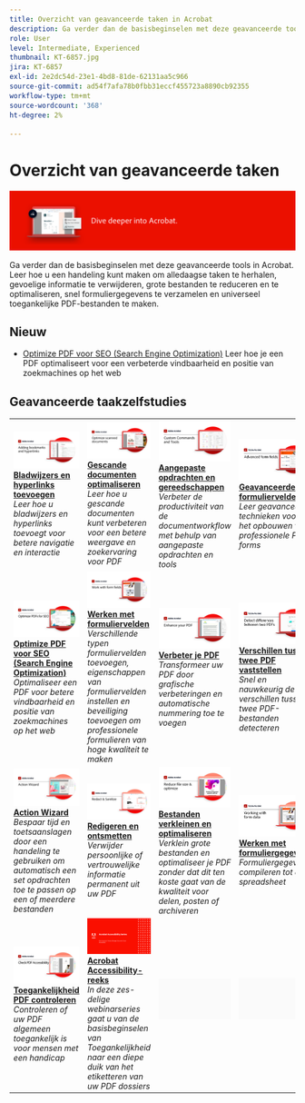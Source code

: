 ```yaml
---
title: Overzicht van geavanceerde taken in Acrobat
description: Ga verder dan de basisbeginselen met deze geavanceerde tools in Acrobat
role: User
level: Intermediate, Experienced
thumbnail: KT-6857.jpg
jira: KT-6857
exl-id: 2e2dc54d-23e1-4bd8-81de-62131aa5c966
source-git-commit: ad54f7afa78b0fbb31eccf455723a8890cb92355
workflow-type: tm+mt
source-wordcount: '368'
ht-degree: 2%

---
```


# Overzicht van geavanceerde taken

![Aan de slag met Acrobat](../assets/Hero-AdvancedTasks.png)

Ga verder dan de basisbeginselen met deze geavanceerde tools in Acrobat. Leer hoe u een handeling kunt maken om alledaagse taken te herhalen, gevoelige informatie te verwijderen, grote bestanden te reduceren en te optimaliseren, snel formuliergegevens te verzamelen en universeel toegankelijke PDF-bestanden te maken.

## Nieuw

* [Optimize PDF voor SEO (Search Engine Optimization)](optimizeseo.md)
Leer hoe je een PDF optimaliseert voor een verbeterde vindbaarheid en positie van zoekmachines op het web

## Geavanceerde taakzelfstudies

<table style="table-layout:fixed">
<tr>
  <td>
    <a href="bookmarks.md">
      <img alt="Bladwijzers en hyperlinks toevoegen" src="../assets/Bookmarks_1280.png" />
    </a>
    <div>
    <a href="bookmarks.md"><strong>Bladwijzers en hyperlinks toevoegen</strong></a>
    </div>
    <em>Leer hoe u bladwijzers en hyperlinks toevoegt voor betere navigatie en interactie</em>
    <br>
  </td>
  <td>
    <a href="optimizescan.md">
      <img alt="Gescande documenten optimaliseren" src="../assets/Scan_1280.png" />
    </a>
    <div>
    <a href="optimizescan.md"><strong>Gescande documenten optimaliseren</strong></a>
    </div>
    <em>Leer hoe u gescande documenten kunt verbeteren voor een betere weergave en zoekervaring voor PDF</em>
    <br>
  </td>
  <td>
    <a href="custom.md">
      <img alt="Aangepaste opdrachten en gereedschappen" src="../assets/Createcustom_1280.png" />
    </a>
    <div>
    <a href="custom.md"><strong>Aangepaste opdrachten en gereedschappen</strong></a>
    </div>
    <em>Verbeter de productiviteit van de documentworkflow met behulp van aangepaste opdrachten en tools</em>
    <br>
  </td>
  <td>
    <a href="advancedforms.md">
      <img alt="Geavanceerde formuliervelden" src="../assets/Advancedforms_1280.png" />
    </a>
    <div>
    <a href="advancedforms.md"><strong>Geavanceerde formuliervelden</strong></a>
    </div>
    <em>Leer geavanceerde technieken voor het opbouwen van professionele PDF forms</em>
    <br>
  </td>
</tr>
<tr>
 <td>
    <a href="optimizeseo.md">
      <img alt="Optimize PDF voor SEO (Search Engine Optimization)" src="../assets/seo_1280.png" />
    </a>
    <div>
    <a href="optimizeseo.md"><strong>Optimize PDF voor SEO (Search Engine Optimization)</strong></a>
    </div>
    <em>Optimaliseer een PDF voor betere vindbaarheid en positie van zoekmachines op het web</em>
    <br>
  </td>
  <td>
    <a href="workforms.md">
      <img alt="Werken met formuliervelden" src="../assets/Workform_1280.png" />
    </a>
    <div>
    <a href="workforms.md"><strong>Werken met formuliervelden</strong></a>
    </div>
    <em>Verschillende typen formuliervelden toevoegen, eigenschappen van formuliervelden instellen en beveiliging toevoegen om professionele formulieren van hoge kwaliteit te maken</em>
    <br>
  </td>
  <td>
    <a href="enhance.md">
      <img alt="Verbeter je PDF" src="../assets/Enhance_1280.png" />
    </a>
    <div>
    <a href="enhance.md"><strong>Verbeter je PDF</strong></a>
    </div>
    <em>Transformeer uw PDF door grafische verbeteringen en automatische nummering toe te voegen</em>
    <br>
  </td>
 <td>
    <a href="compare.md">
      <img alt="Verschillen tussen twee PDF vaststellen" src="../assets/Compare_1280.png" />
    </a>
    <div>
    <a href="compare.md"><strong>Verschillen tussen twee PDF vaststellen</strong></a>
    </div>
    <em>Snel en nauwkeurig de verschillen tussen twee PDF-bestanden detecteren</em>
    <br>
  </td>
</tr>
<tr>
  <td>
    <a href="action.md">
      <img alt="Action Wizard" src="../assets/Action.jpg" />
    </a>
    <div>
    <a href="action.md"><strong>Action Wizard</strong></a>
    </div>
    <em>Bespaar tijd en toetsaanslagen door een handeling te gebruiken om automatisch een set opdrachten toe te passen op een of meerdere bestanden</em>
    <br>
  </td>
  <td>
    <a href="redact.md">
      <img alt="Redigeren en ontsmetten" src="../assets/Redact.jpg" />
    </a>
    <div>
    <a href="redact.md"><strong>Redigeren en ontsmetten</strong></a>
    </div>
    <em>Verwijder persoonlijke of vertrouwelijke informatie permanent uit uw PDF</em>
    <br>
  </td>
 <td>
    <a href="reduce.md">
      <img alt="Bestanden verkleinen en optimaliseren" src="../assets/Reduce.jpg" />
    </a>
    <div>
    <a href="reduce.md"><strong>Bestanden verkleinen en optimaliseren</strong></a>
    </div>
    <em>Verklein grote bestanden en optimaliseer je PDF zonder dat dit ten koste gaat van de kwaliteit voor delen, posten of archiveren</em>
    <br>
  </td>
  <td>
    <a href="formdata.md">
      <img alt="Action Wizard" src="../assets/FormData.jpg" />
    </a>
    <div>
    <a href="formdata.md"><strong>Werken met formuliergegevens</strong></a>
    </div>
    <em>Formuliergegevens compileren tot één spreadsheet</em>
    <br>
  </td>
</tr>
<tr>
 <td>
    <a href="accessibility.md">
      <img alt="Toegankelijkheid PDF controleren" src="../assets/Checkaccessible_1280.jpg" />
    </a>
    <div>
    <a href="accessibility.md"><strong>Toegankelijkheid PDF controleren</strong></a>
    </div>
    <em>Controleren of uw PDF algemeen toegankelijk is voor mensen met een handicap</em>
    <br>
  </td>
 <td>
    <a href="accessibility-series.md">
      <img alt="Toegankelijke PDF-bestanden voorbereiden" src="../assets/Accessibilityseries_1280.png" />
    </a>
    <div>
    <a href="accessibility-series.md"><strong>Acrobat Accessibility-reeks</strong></a>
    </div>
    <em>In deze zes-delige webinarseries gaat u van de basisbeginselen van Toegankelijkheid naar een diepe duik van het etiketteren van uw PDF dossiers</em>
    <br>
  </td>
  <td>
   <img alt="Spacer" src="../assets/Grayspacer.png" />
    <div>
    <br>
  </td> 
  <td>
   <img alt="Spacer" src="../assets/Grayspacer.png" />
    <div>
    <br>
  </td>  
</tr>
</table>
